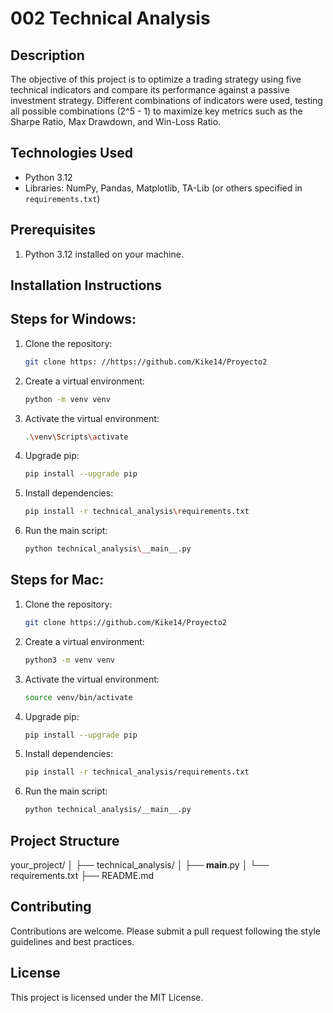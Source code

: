 # 002 Technical Analysis

## Description
The objective of this project is to optimize a trading strategy using five technical indicators and compare its performance against a passive investment strategy. Different combinations of indicators were used, testing all possible combinations (2^5 - 1) to maximize key metrics such as the Sharpe Ratio, Max Drawdown, and Win-Loss Ratio.

## Technologies Used
- Python 3.12
- Libraries: NumPy, Pandas, Matplotlib, TA-Lib (or others specified in `requirements.txt`)

## Prerequisites
1. Python 3.12 installed on your machine.

## Installation Instructions

## Steps for Windows:
1. Clone the repository:
   ```bash
   git clone https: //https://github.com/Kike14/Proyecto2

2. Create a virtual environment:
   ```bash
   python -m venv venv

3. Activate the virtual environment:
   ```bash
   .\venv\Scripts\activate
4. Upgrade pip:
   ```bash
   pip install --upgrade pip

5. Install dependencies:
   ```bash
   pip install -r technical_analysis\requirements.txt

6. Run the main script:
   ```bash
   python technical_analysis\__main__.py

## Steps for Mac:
1. Clone the repository:
   ```bash
   git clone https://github.com/Kike14/Proyecto2
2. Create a virtual environment:
   ```bash
   python3 -m venv venv

3. Activate the virtual environment:
   ```bash
   source venv/bin/activate

4. Upgrade pip:
   ```bash
   pip install --upgrade pip

5. Install dependencies:
   ```bash
   pip install -r technical_analysis/requirements.txt

6. Run the main script:
   ```bash
   python technical_analysis/__main__.py

## Project Structure
your_project/
│
├── technical_analysis/
│   ├── __main__.py
│   └── requirements.txt
├── README.md

## Contributing
Contributions are welcome. Please submit a pull request following the style guidelines and best practices.

## License
This project is licensed under the MIT License.